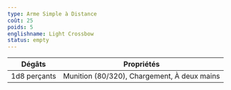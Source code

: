 ```yaml
---
type: Arme Simple à Distance
coût: 25
poids: 5
englishname: Light Crossbow
status: empty
---
```


| Dégâts       | Propriétés                                  |
| ------------ | ------------------------------------------- |
| 1d8 perçants | Munition (80/320), Chargement, À deux mains |
